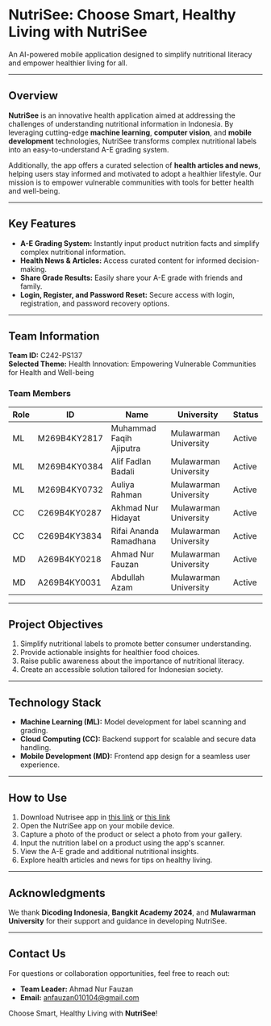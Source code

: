 # **NutriSee: Choose Smart, Healthy Living with NutriSee**  
An AI-powered mobile application designed to simplify nutritional literacy and empower healthier living for all.

---

## **Overview**  
**NutriSee** is an innovative health application aimed at addressing the challenges of understanding nutritional information in Indonesia. By leveraging cutting-edge **machine learning**, **computer vision**, and **mobile development** technologies, NutriSee transforms complex nutritional labels into an easy-to-understand A-E grading system.  

Additionally, the app offers a curated selection of **health articles and news**, helping users stay informed and motivated to adopt a healthier lifestyle. Our mission is to empower vulnerable communities with tools for better health and well-being.  

---

## **Key Features**  
- **A-E Grading System:** Instantly input product nutrition facts and simplify complex nutritional information.  
- **Health News & Articles:** Access curated content for informed decision-making.
- **Share Grade Results:** Easily share your A-E grade with friends and family.
- **Login, Register, and Password Reset:** Secure access with login, registration, and password recovery options.  

---

## **Team Information**  

**Team ID:** C242-PS137  
**Selected Theme:** Health Innovation: Empowering Vulnerable Communities for Health and Well-being  

### **Team Members**  

| Role  | ID                | Name                        | University            | Status  |  
|-------|-------------------|-----------------------------|-----------------------|---------|  
| ML    | M269B4KY2817      | Muhammad Faqih Ajiputra    | Mulawarman University | Active  |  
| ML    | M269B4KY0384      | Alif Fadlan Badali         | Mulawarman University | Active  |  
| ML    | M269B4KY0732      | Auliya Rahman              | Mulawarman University | Active  |  
| CC    | C269B4KY0287      | Akhmad Nur Hidayat         | Mulawarman University | Active  |  
| CC    | C269B4KY3834      | Rifai Ananda Ramadhana     | Mulawarman University | Active  |  
| MD    | A269B4KY0218      | Ahmad Nur Fauzan           | Mulawarman University | Active  |  
| MD    | A269B4KY0031      | Abdullah Azam              | Mulawarman University | Active  |  

---

## **Project Objectives**  
1. Simplify nutritional labels to promote better consumer understanding.  
2. Provide actionable insights for healthier food choices.  
3. Raise public awareness about the importance of nutritional literacy.  
4. Create an accessible solution tailored for Indonesian society.  

---

## **Technology Stack**  
- **Machine Learning (ML):** Model development for label scanning and grading.  
- **Cloud Computing (CC):** Backend support for scalable and secure data handling.  
- **Mobile Development (MD):** Frontend app design for a seamless user experience.  

---

## **How to Use**  
1. Download Nutrisee app in [this link](https://drive.google.com/file/d/1f8IUZvLNC8Sebmg1G19x7LXiNOomOzXT/view?usp=sharing) or [this link](https://krakenfiles.com/view/0WUtxJju9b/file.html)
2. Open the NutriSee app on your mobile device.
3. Capture a photo of the product or select a photo from your gallery.
4. Input the nutrition label on a product using the app's scanner.  
5. View the A-E grade and additional nutritional insights.  
6. Explore health articles and news for tips on healthy living.  

---

## **Acknowledgments**  
We thank **Dicoding Indonesia**, **Bangkit Academy 2024**, and **Mulawarman University** for their support and guidance in developing NutriSee.  

---

## **Contact Us**  
For questions or collaboration opportunities, feel free to reach out:  
- **Team Leader:** Ahmad Nur Fauzan  
- **Email:** anfauzan010104@gmail.com  

Choose Smart, Healthy Living with **NutriSee**!  
